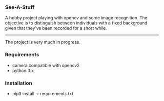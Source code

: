 ### See-A-Stuff



A hobby project playing with opencv and some image recognition. The objective is to distinguish between individuals
with a fixed background given that they've been recorded for a short while.

---

The project is very much in progress.


### Requirements
  * camera compatible with opencv2 
  * python 3.x


### Installation
  * pip3 install -r requirements.txt



